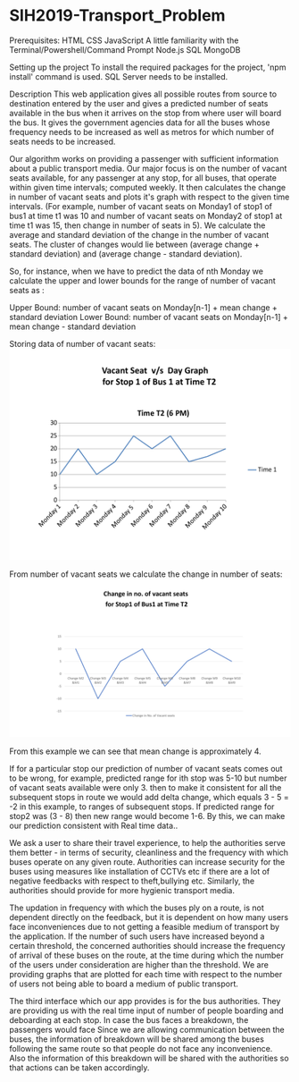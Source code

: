 # SIH2019-Transport_Problem

Prerequisites:
HTML
CSS
JavaScript
A little familiarity with the Terminal/Powershell/Command Prompt
Node.js
SQL
MongoDB


Setting up the project
To install the required packages for the project, 'npm install' command is used.
SQL Server needs to be installed.


Description
This web application gives all possible routes from source to destination entered by the user and gives a predicted number of seats available in the bus when it arrives on the stop from where user will board the bus. It gives the government agencies data for all the buses whose frequency needs to be increased as well as metros for which number of seats needs to be increased.

Our algorithm works on providing a passenger with sufficient information about a public transport media. Our major focus is on the number of vacant seats available, for any passenger at any stop, for all buses, that operate within given time intervals; computed weekly. It then calculates the change in number of vacant seats and plots it's graph with respect to the given time intervals. (For example, number of vacant seats on Monday1 of stop1 of bus1 at time t1 was 10 and number of vacant seats on Monday2 of stop1 at time t1 was 15, then change in number of seats in 5). We calculate the average and standard deviation of the change in the number of vacant seats. The cluster of changes would lie between (average change + standard deviation) and (average change - standard deviation). 

So, for instance, when we have to predict the data of nth Monday we calculate the upper and lower bounds for the range of number of vacant seats as :

Upper Bound: number of vacant seats on Monday[n-1] + mean change + standard deviation
Lower Bound: number of vacant seats on Monday[n-1] + mean change - standard deviation

Storing data of number of vacant seats:
![picture](/Graphs.png-page-0.png)

From number of vacant seats we calculate the change in number of seats:
![picture](/Presentation1.png)

From this example we can see that mean change is approximately 4.

If for a particular stop our prediction of number of vacant seats comes out to be wrong, for example, predicted range for ith stop was 5-10 but number of vacant seats available were only 3. then to make it consistent for all the subsequent stops in route we would add delta change, which equals 3 - 5 = -2  in this example, to ranges of subsequent stops. If predicted range for stop2 was (3 - 8) then new range would become 1-6. By this, we can make our prediction consistent with Real time data..


We ask a user to share their travel experience, to help the authorities serve them better - in terms of security, cleanliness and the frequency with which buses operate on any given route. Authorities can increase security for the buses using measures like installation of CCTVs etc if there are a lot of negative feedbacks with respect to theft,bullying etc. Similarly, the authorities should provide for more hygienic transport media. 

The updation in frequency with which the buses ply on a route, is not dependent directly on the feedback, but it is dependent on how many users face inconveniences due to not getting a feasible medium of transport by the application. If the number of such users have increased beyond a certain threshold, the concerned authorities should increase the frequency of arrival of these buses on the route, at the time during which the number of the users under consideration are higher than the threshold. We are providing graphs that are plotted for each time with respect to the number of users not being able to board a medium of public transport.

The third interface which our app provides is for the bus authorities. They are providing us with the real time input of number of people boarding and deboarding at each stop. In case the bus faces a breakdown, the passengers would face Since we are allowing communication between the buses, the information of breakdown will be shared among the buses following the same route so that people do not face any inconvenience. Also the information of this breakdown will be shared with the authorities so that actions can be taken accordingly. 


